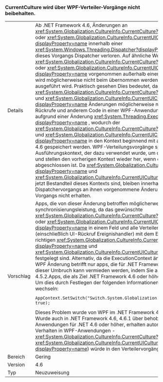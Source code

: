 ### <a name="currentculture-is-not-preserved-across-wpf-dispatcher-operations"></a>CurrentCulture wird über WPF-Verteiler-Vorgänge nicht beibehalten.

|   |   |
|---|---|
|Details|Ab .NET Framework 4.6, Änderungen an <xref:System.Globalization.CultureInfo.CurrentCulture?displayProperty=name> oder <xref:System.Globalization.CultureInfo.CurrentUICulture?displayProperty=name> innerhalb einer <xref:System.Windows.Threading.Dispatcher?displayProperty=name> am Ende dieses Vorgangs Dispatcher verloren. Auf ähnliche Weise ändert <xref:System.Globalization.CultureInfo.CurrentCulture?displayProperty=name> oder <xref:System.Globalization.CultureInfo.CurrentUICulture?displayProperty=name> vorgenommen außerhalb einer Dispatcher Vorgang wird möglicherweise nicht beim übernommen werden, dass der Vorgang ausgeführt wird. Praktisch gesehen Dies bedeutet, dass <xref:System.Globalization.CultureInfo.CurrentCulture?displayProperty=name> und <xref:System.Globalization.CultureInfo.CurrentUICulture?displayProperty=name> Änderungen möglicherweise nicht zwischen WPF UI Rückrufe und anderem Code in einer WPF-Anwendung übergeben. Dies ist aufgrund einer Änderung <xref:System.Threading.ExecutionContext?displayProperty=name> , wodurch der <xref:System.Globalization.CultureInfo.CurrentCulture?displayProperty=name> und <xref:System.Globalization.CultureInfo.CurrentUICulture?displayProperty=name> in den Kontext beginnend mit apps für .NET Framework 4.6 gespeichert werden. WPF-Verteilungsvorgänge speichern den Ausführungskontext, der dazu verwendet wurde, um den Vorgang zu beginnen und stellen den vorherigen Kontext wieder her, wenn der Vorgang abgeschlossen ist. Da <xref:System.Globalization.CultureInfo.CurrentCulture?displayProperty=name> und <xref:System.Globalization.CultureInfo.CurrentUICulture?displayProperty=name> jetzt Bestandteil dieses Kontexts sind, bleiben innerhalb eines Dispatchervorgangs an ihnen vorgenommene Änderungen außerhalb des Vorgangs nicht erhalten.|
|Vorschlag|Apps, die von dieser Änderung betroffen möglicherweise umgehen synchronisierungsleistung, da das gewünschte <xref:System.Globalization.CultureInfo.CurrentCulture?displayProperty=name> oder <xref:System.Globalization.CultureInfo.CurrentUICulture?displayProperty=name> in einem Feld und alle Verteiler Vorgang Körper (einschließlich UI-Rückruf Ereignishandler) mit dem Einchecken, die den richtigen <xref:System.Globalization.CultureInfo.CurrentCulture?displayProperty=name> und <xref:System.Globalization.CultureInfo.CurrentUICulture?displayProperty=name> festgelegt sind. Alternativ, da die ExecutionContext ändern zugrunde liegenden WPF Änderung betrifft nur apps, die für .NET Framework 4.6 oder höher, die dieser Umbruch kann vermieden werden, indem Sie als Ziel .NET Framework-4.5.2.Apps, die als Ziel .NET Framework 4.6 oder höher können auch arbeiten Um dies durch Festlegen der folgenden Informationen zur Kompatibilität zu wechseln:<pre><code>AppContext.SetSwitch(&quot;Switch.System.Globalization.NoAsyncCurrentCulture&quot;, true);&#13;&#10;</code></pre>Dieses Problem wurde von WPF im .NET Framework 4.6.2 behoben wurde. Wurde auch in .NET Framework 4.6, 4.6.1 über behoben [KB 3139549](https://support.microsoft.com/kb/3139549). Anwendungen für .NET 4.6 oder höher, erhalten automatisch das richtige Verhalten in WPF-Anwendungen - <xref:System.Globalization.CultureInfo.CurrentCulture?displayProperty=name> / <xref:System.Globalization.CultureInfo.CurrentUICulture?displayProperty=name>) würde in den Verteilervorgänge beibehalten werden.|
|Bereich|Gering|
|Version|4.6|
|Typ|Neuzuweisung|

